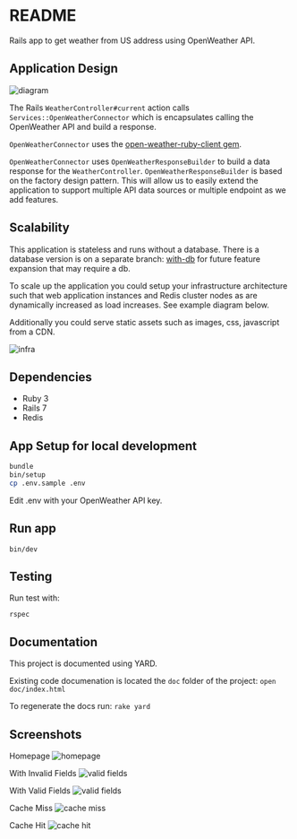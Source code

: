 # README

Rails app to get weather from US address using OpenWeather API.

## Application Design
![diagram](./doc/weather-rails-app-2023-12-09-234332.png)

The Rails `WeatherController#current` action calls `Services::OpenWeatherConnector` which is encapsulates calling the OpenWeather API and build a response.

`OpenWeatherConnector` uses the [open-weather-ruby-client gem](https://github.com/dblock/open-weather-ruby-client).

`OpenWeatherConnector` uses `OpenWeatherResponseBuilder` to build a data response for the `WeatherController`. `OpenWeatherResponseBuilder` is based on the factory design pattern. This will allow us to easily extend the application to support multiple API data sources or multiple endpoint as we add features.

## Scalability
This application is stateless and runs without a database. There is a database version is on a separate branch: [with-db](https://github.com/Druwerd/weather/tree/with-db) for future feature expansion that may require a db.

To scale up the application you could setup your infrastructure architecture such that web application instances and Redis cluster nodes as are dynamically increased as load increases. See example diagram below.

Additionally you could serve static assets such as images, css, javascript from a CDN.

![infra](./doc/app-infra-diagram.png)

## Dependencies
- Ruby 3
- Rails 7
- Redis

## App Setup for local development
```sh
bundle
bin/setup
cp .env.sample .env
```
Edit .env with your OpenWeather API key.

## Run app
`bin/dev`

## Testing
Run test with:

`rspec`

## Documentation
This project is documented using YARD.

Existing code documenation is located the `doc` folder of the project: `open doc/index.html`

To regenerate the docs run: `rake yard`

## Screenshots
Homepage
![homepage](./doc/screenshots/homepage.png)

With Invalid Fields
![valid fields](./doc/screenshots/invalid-fields.png)

With Valid Fields
![valid fields](./doc/screenshots/valid-fields.png)

Cache Miss
![cache miss](./doc/screenshots/cache-miss.png)

Cache Hit
![cache hit](./doc/screenshots/cache-hit.png)
